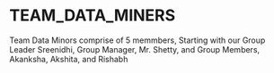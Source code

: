 # TEAM_DATA_MINERS
Team Data Minors comprise of 5 memmbers, Starting with our Group Leader Sreenidhi, Group Manager, Mr. Shetty, and Group Members, Akanksha, Akshita, and Rishabh
